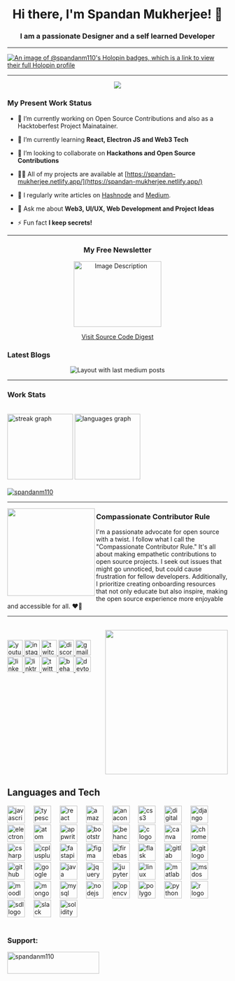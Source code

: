 <h1 align="center">Hi there, I'm Spandan Mukherjee! 👋</h1>
<h3 align="center">I am a passionate Designer and a self learned Developer </h3>

---

[![An image of @spandanm110's Holopin badges, which is a link to view their full Holopin profile](https://holopin.me/spandanm110)](https://holopin.io/@spandanm110)




---
<div align="center">
<img src="https://profile-counter.glitch.me/SpandanM110/count.svg?"  />
</div>


<h3>My Present Work Status</h3>

- 🔭 I’m currently working on Open Source Contributions and also as a Hacktoberfest Project Mainatainer.

- 🌱 I’m currently learning **React, Electron JS and Web3 Tech**

- 👯 I’m looking to collaborate on **Hackathons and Open Source Contributions**

- 👨‍💻 All of my projects are available at [https://spandan-mukherjee.netlify.app/](https://spandan-mukherjee.netlify.app/)

- 📝 I regularly write articles on [Hashnode](https://hashnode.com/@InnovateSaga) and [Medium](https://medium.com/@spandanmukherjee2003).

- 💬 Ask me about **Web3, UI/UX, Web Development and Project Ideas**

- ⚡ Fun fact **I keep secrets!**
---
<div align="center">
  <h3>My Free Newsletter</h3>

  <img src="https://public-files.gumroad.com/q7b7zvbxg56yj7u7ujo1r8uvx5gl" alt="Image Description" width="200" height="150">

  [Visit Source Code Digest](https://www.sourcecodedigest.com/)
</div>



<h3> Latest Blogs </h3>
<div align="center">
<img src="https://github-read-medium-git-main.pahlevikun.vercel.app/latest?limit=6&username=spandanmukherjee2003&theme=radical" alt="Layout with last medium posts"  />
</div>




---
<h3>Work Stats</h3>
<br />
<div align="left">

<img src="https://streak-stats.demolab.com?user=SpandanM110&locale=en&mode=daily&theme=dracula&hide_border=false&border_radius=5" height="150" alt="streak graph"  />
<img src="https://github-readme-stats.vercel.app/api/top-langs?username=SpandanM110&locale=en&hide_title=false&layout=compact&card_width=320&langs_count=5&theme=dracula&hide_border=false" height="150" alt="languages graph"  />
</div>
<br />
<div style="display: flex; align-items: center;">
  <p style="margin: 0;"><a href="https://github.com/ryo-ma/github-profile-trophy"><img src="https://github-profile-trophy.vercel.app/?username=spandanm110" alt="spandanm110" /></a></p>
</div>


---

 <p>
  <img width="200" align='left' src="https://assets.holopin.io/eyJidWNrZXQiOiJob2xvcGluLWFzc2V0cyIsImtleSI6ImFzc2V0cy9jbG16ZXJwM3EzMDUwMGZsZHZ4d2JwZTdhIiwiZWRpdHMiOnsicm90YXRlIjpudWxsfX0=">
</p>

### Compassionate Contributor Rule

I'm a passionate advocate for open source with a twist. I follow what I call the "Compassionate Contributor Rule." It's all about making empathetic contributions to open source projects. I seek out issues that might go unnoticed, but could cause frustration for fellow developers. Additionally, I prioritize creating onboarding resources that not only educate but also inspire, making the open source experience more enjoyable and accessible for all. ❤️🌟

 ---

<br clear="both">

<img align="right" height="330" width="280" src="https://api.daily.dev/devcards/d615470bfbfc4df8993b840713a010a6.png?r=dk5"  />

### 

<div align="left">
<a href="https://youtube.com/@spandanmukherjee51?feature=shared" target="_blank">
<img src="https://img.shields.io/static/v1?message=Youtube&logo=youtube&label=&color=FF0000&logoColor=white&labelColor=&style=for-the-badge" height="35" alt="youtube logo"  />
</a>
<a href="https://www.instagram.com/slit_of_sunshine/" target="_blank">
<img src="https://img.shields.io/static/v1?message=Instagram&logo=instagram&label=&color=E4405F&logoColor=white&labelColor=&style=for-the-badge" height="35" alt="instagram logo"  />
</a>
<a href="https://www.twitch.tv/spandanm110" target="_blank">
<img src="https://img.shields.io/static/v1?message=Twitch&logo=twitch&label=&color=9146FF&logoColor=white&labelColor=&style=for-the-badge" height="35" alt="twitch logo"  />
</a>
<a href="spandanm110" target="_blank">
<img src="https://img.shields.io/static/v1?message=Discord&logo=discord&label=&color=7289DA&logoColor=white&labelColor=&style=for-the-badge" height="35" alt="discord logo"  />
</a>
<img src="https://img.shields.io/static/v1?message=Gmail&logo=gmail&label=&color=D14836&logoColor=white&labelColor=&style=for-the-badge" height="35" alt="gmail logo"  />
<a href="https://www.linkedin.com/in/spandanm110/" target="_blank">
<img src="https://img.shields.io/static/v1?message=LinkedIn&logo=linkedin&label=&color=0077B5&logoColor=white&labelColor=&style=for-the-badge" height="35" alt="linkedin logo"  />
</a>
<a href="https://linktr.ee/slit_of_sunshine" target="_blank">
<img src="https://img.shields.io/static/v1?message=Linktree&logo=linktree&label=&color=1de9b6&logoColor=white&labelColor=&style=for-the-badge" height="35" alt="linktree logo"  />
</a>
<a href="https://twitter.com/spandan_twts" target="_blank">
<img src="https://img.shields.io/static/v1?message=Twitter&logo=twitter&label=&color=1DA1F2&logoColor=white&labelColor=&style=for-the-badge" height="35" alt="twitter logo"  />
</a>
<a href="https://www.behance.net/spandanm110" target="_blank">
<img src="https://img.shields.io/static/v1?message=Behance&logo=behance&label=&color=1769ff&logoColor=white&labelColor=&style=for-the-badge" height="35" alt="behance logo"  />
</a>
<a href="https://dev.to/spandan_twts" target="_blank">
<img src="https://img.shields.io/static/v1?message=dev.to&logo=dev.to&label=&color=0A0A0A&logoColor=white&labelColor=&style=for-the-badge" height="35" alt="devto logo"  />
</a>
</div>

<br clear="both">
<h2>Languages and Tech</h2>
<div align="left">
<img src="https://cdn.jsdelivr.net/gh/devicons/devicon/icons/javascript/javascript-original.svg" height="40" alt="javascript logo"  />
<img width="12" />
<img src="https://cdn.jsdelivr.net/gh/devicons/devicon/icons/typescript/typescript-original.svg" height="40" alt="typescript logo"  />
<img width="12" />
<img src="https://cdn.jsdelivr.net/gh/devicons/devicon/icons/react/react-original.svg" height="40" alt="react logo"  />
<img width="12" />
<img src="https://cdn.jsdelivr.net/gh/devicons/devicon/icons/amazonwebservices/amazonwebservices-original.svg" height="40" alt="amazonwebservices logo"  />
<img width="12" />
<img src="https://cdn.jsdelivr.net/gh/devicons/devicon/icons/anaconda/anaconda-original.svg" height="40" alt="anaconda logo"  />
<img width="12" />
<img src="https://cdn.jsdelivr.net/gh/devicons/devicon/icons/css3/css3-original.svg" height="40" alt="css3 logo"  />
<img width="12" />
<img src="https://cdn.jsdelivr.net/gh/devicons/devicon/icons/digitalocean/digitalocean-original.svg" height="40" alt="digitalocean logo"  />
<img width="12" />
<img src="https://cdn.jsdelivr.net/gh/devicons/devicon/icons/django/django-plain.svg" height="40" alt="django logo"  />
<img width="12" />
<img src="https://cdn.jsdelivr.net/gh/devicons/devicon/icons/electron/electron-original.svg" height="40" alt="electron logo"  />
<img width="12" />
<img src="https://cdn.jsdelivr.net/gh/devicons/devicon/icons/atom/atom-original.svg" height="40" alt="atom logo"  />
<img width="12" />
<img src="https://cdn.jsdelivr.net/gh/devicons/devicon/icons/appwrite/appwrite-original.svg" height="40" alt="appwrite logo"  />
<img width="12" />
<img src="https://cdn.jsdelivr.net/gh/devicons/devicon/icons/bootstrap/bootstrap-original.svg" height="40" alt="bootstrap logo"  />
<img width="12" />
<img src="https://cdn.jsdelivr.net/gh/devicons/devicon/icons/behance/behance-original.svg" height="40" alt="behance logo"  />
<img width="12" />
<img src="https://cdn.jsdelivr.net/gh/devicons/devicon/icons/c/c-original.svg" height="40" alt="c logo"  />
<img width="12" />
<img src="https://cdn.jsdelivr.net/gh/devicons/devicon/icons/canva/canva-original.svg" height="40" alt="canva logo"  />
<img width="12" />
<img src="https://cdn.jsdelivr.net/gh/devicons/devicon/icons/chrome/chrome-original.svg" height="40" alt="chrome logo"  />
<img width="12" />
<img src="https://cdn.jsdelivr.net/gh/devicons/devicon/icons/csharp/csharp-original.svg" height="40" alt="csharp logo"  />
<img width="12" />
<img src="https://cdn.jsdelivr.net/gh/devicons/devicon/icons/cplusplus/cplusplus-original.svg" height="40" alt="cplusplus logo"  />
<img width="12" />
<img src="https://cdn.jsdelivr.net/gh/devicons/devicon/icons/fastapi/fastapi-original.svg" height="40" alt="fastapi logo"  />
<img width="12" />
<img src="https://cdn.jsdelivr.net/gh/devicons/devicon/icons/figma/figma-original.svg" height="40" alt="figma logo"  />
<img width="12" />
<img src="https://cdn.jsdelivr.net/gh/devicons/devicon/icons/firebase/firebase-plain.svg" height="40" alt="firebase logo"  />
<img width="12" />
<img src="https://cdn.jsdelivr.net/gh/devicons/devicon/icons/flask/flask-original.svg" height="40" alt="flask logo"  />
<img width="12" />
<img src="https://cdn.jsdelivr.net/gh/devicons/devicon/icons/gitlab/gitlab-original.svg" height="40" alt="gitlab logo"  />
<img width="12" />
<img src="https://cdn.jsdelivr.net/gh/devicons/devicon/icons/git/git-original.svg" height="40" alt="git logo"  />
<img width="12" />
<img src="https://cdn.jsdelivr.net/gh/devicons/devicon/icons/github/github-original.svg" height="40" alt="github logo"  />
<img width="12" />
<img src="https://cdn.jsdelivr.net/gh/devicons/devicon/icons/google/google-original.svg" height="40" alt="google logo"  />
<img width="12" />
<img src="https://cdn.jsdelivr.net/gh/devicons/devicon/icons/java/java-original.svg" height="40" alt="java logo"  />
<img width="12" />
<img src="https://cdn.jsdelivr.net/gh/devicons/devicon/icons/jquery/jquery-original.svg" height="40" alt="jquery logo"  />
<img width="12" />
<img src="https://cdn.jsdelivr.net/gh/devicons/devicon/icons/jupyter/jupyter-original.svg" height="40" alt="jupyter logo"  />
<img width="12" />
<img src="https://cdn.jsdelivr.net/gh/devicons/devicon/icons/linux/linux-original.svg" height="40" alt="linux logo"  />
<img width="12" />
<img src="https://cdn.jsdelivr.net/gh/devicons/devicon/icons/matlab/matlab-original.svg" height="40" alt="matlab logo"  />
<img width="12" />
<img src="https://cdn.jsdelivr.net/gh/devicons/devicon/icons/msdos/msdos-original.svg" height="40" alt="msdos logo"  />
<img width="12" />
<img src="https://cdn.jsdelivr.net/gh/devicons/devicon/icons/moodle/moodle-original.svg" height="40" alt="moodle logo"  />
<img width="12" />
<img src="https://cdn.jsdelivr.net/gh/devicons/devicon/icons/mongodb/mongodb-original.svg" height="40" alt="mongodb logo"  />
<img width="12" />
<img src="https://cdn.jsdelivr.net/gh/devicons/devicon/icons/mysql/mysql-original.svg" height="40" alt="mysql logo"  />
<img width="12" />
<img src="https://cdn.jsdelivr.net/gh/devicons/devicon/icons/nodejs/nodejs-original.svg" height="40" alt="nodejs logo"  />
<img width="12" />
<img src="https://cdn.jsdelivr.net/gh/devicons/devicon/icons/opencv/opencv-original.svg" height="40" alt="opencv logo"  />
<img width="12" />
<img src="https://cdn.jsdelivr.net/gh/devicons/devicon/icons/polygon/polygon-original.svg" height="40" alt="polygon logo"  />
<img width="12" />
<img src="https://cdn.jsdelivr.net/gh/devicons/devicon/icons/python/python-original.svg" height="40" alt="python logo"  />
<img width="12" />
<img src="https://cdn.jsdelivr.net/gh/devicons/devicon/icons/r/r-original.svg" height="40" alt="r logo"  />
<img width="12" />
<img src="https://cdn.jsdelivr.net/gh/devicons/devicon/icons/sdl/sdl-original.svg" height="40" alt="sdl logo"  />
<img width="12" />
<img src="https://cdn.jsdelivr.net/gh/devicons/devicon/icons/slack/slack-original.svg" height="40" alt="slack logo"  />
<img width="12" />
<img src="https://cdn.jsdelivr.net/gh/devicons/devicon/icons/solidity/solidity-original.svg" height="40" alt="solidity logo"  />
</div>

<br />
<h3 align="left">Support:</h3>
<p><a href="https://www.buymeacoffee.com/spandanm110"> <img align="left" src="https://cdn.buymeacoffee.com/buttons/v2/default-yellow.png" height="50" width="210" alt="spandanm110" /></a></p><br><br>
